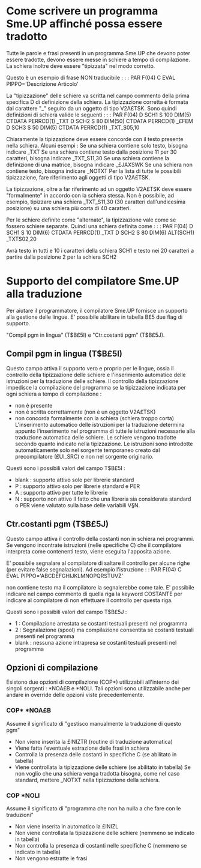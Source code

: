 # Come scrivere un programma Sme.UP affinché possa essere tradotto
Tutte le parole e frasi presenti in un programma Sme.UP che devono poter essere tradotte, devono essere messe in schiere a tempo di compilazione.
La schiera inoltre deve essere "tipizzata" nel modo corretto.

Questo è un esempio di frase NON traducibile : 
 :  : PAR F(04)
C                   EVAL      PIPPO='Descrizione Articolo'


La "tipizzazione" delle schiere va scritta nel campo commento della prima specifica D di definizione della schiera.
La tipizzazione corretta è formata dal carattere "_" seguito da un oggetto di tipo V2A£TSK.
Sono quindi definizioni di schiera valide le seguenti : 
 :  : PAR F(04)
D SCH1             S            100    DIM(5) CTDATA PERRCD(1)              _TXT
D SCH2             S             80    DIM(50) CTDATA PERRCD(1)             _£FEM
D SCH3             S             50    DIM(5) CTDATA PERRCD(1)              _TXT_S05,10


Chiaramente la tipizzazione deve essere concorde con il testo presente nella schiera.
Alcuni esempi : 
Se una schiera contiene solo testo, bisogna indicare _TXT
Se una schiera contiene testo dalla posizione 11 per 30 caratteri, bisogna indicare _TXT_S11,30
Se una schiera contiene la definizione di una matrice, bisogna indicare _£JAXSWK
Se una schiera non contiene testo, bisogna indicare _NOTXT
Per la lista di tutte le possibili tipizzazione, fare riferimento agli oggetti di tipo V2A£TSK.

La tipizzazione, oltre a far riferimento ad un oggetto V2A£TSK deve essere "formalmente" in accordo con la schiera stessa.
Non è possibile, ad esempio, tipizzare una schiera _TXT_S11,30 (30 caratteri dall'undicesima posizione) su una schiera più corta di 40 caratteri.

Per le schiere definite come "alternate", la tipizzazione vale come se fossero schiere separate.
Quindi una schiera definita come : 
 :  : PAR F(04)
D SCH1            S             10    DIM(6) CTDATA PERRCD(1)              _TXT
D SCH2            S             80    DIM(6) ALT(SCH1)                     _TXTS02,20

Avrà testo in tutti e 10 i caratteri della schiera SCH1 e testo nei 20 caratteri a partire dalla posizione 2 per la schiera SCH2

# Supporto del compilatore Sme.UP alla traduzione
Per aiutare il programmatore, il compilatore Sme.UP fornisce un supporto alla gestione delle lingue.
E' possibile abilitare in tabella B£5 due flag di supporto.

"Compil pgm in lingua" (T$B£5I) e "Ctr.costanti pgm" (T$B£5J).

## Compil pgm in lingua (T$B£5I)
Questo campo attiva il supporto vero e proprio per le lingue, ossia il controllo della tipizzazione delle schiere e l'inserimento automatico delle istruzioni per la traduzione delle schiere.
Il controllo della tipizzazione impedisce la compilazione del programma se la tipizzazione indicata per ogni schiera a tempo di compilazione : 
* non è presente
* non è scritta correttamente (non è un oggetto V2A£TSK)
* non concorda formalmente con la schiera (schiera troppo corta)
L'inserimento automatico delle istruzioni per la traduzione determina appunto l'inserimento nel programma di tutte le istruzioni necessarie alla traduzione automatica delle schiere.
Le schiere vengono tradotte secondo quanto indicato nella tipizzazione.
Le istruzioni sono introdotte automaticamente solo nel sorgente temporaneo creato dal precompilatore (£UI_SRC) e non nel sorgente originario.

Questi sono i possibili valori del campo T$B£5I : 
* blank :  supporto attivo solo per librerie standard
* P :  supporto attivo solo per librerie standard e PER
* A :  supporto attivo per tutte le librerie
* N :  supporto non attivo
Il fatto che una libreria sia considerata standard o PER viene valutato sulla base delle variabili V§N.

## Ctr.costanti pgm (T$B£5J)
Questo campo attiva il controllo della costanti non in schiera nei programmi.
Se vengono incontrate istruzioni (nelle specifiche C) che il compilatore interpreta come contenenti testo, viene eseguita l'apposita azione.

E' possibile segnalare al compilatore di saltare il controllo per alcune righe (per evitare false segnalazioni).
Ad esempio l'istruzione
 :  : PAR F(04)
C                   EVAL      PIPPO='ABCDEFGHIJKLMNOPQRSTUVZ'

non contiene testo ma il compilatore la segnalerebbe come tale.
E' possibile indicare nel campo commento di quella riga la keyword COSTANTE per indicare al compilatore di non effettuare il controllo per questa riga.

Questi sono i possibili valori del campo T$B£5J : 
* 1 :  Compilazione arrestata se costanti testuali presenti nel programma
* 2 :  Segnalazione (spool) ma compilazione consentita se costanti testuali presenti nel programma
* blank :  nessuna azione intrapresa se costanti testuali presenti nel programma

## Opzioni di compilazione
Esistono due opzioni di compilazione (COP*) utilizzabili all'interno dei singoli sorgenti :  *NOA£B e *NOLI.
Tali opzioni sono utilizzabile anche per andare in override delle opzioni viste precedentemente.

### COP* *NOA£B
Assume il significato di "gestisco manualmente la traduzione di questo pgm"
* Non viene inserita la £INIZTR (routine di traduzione automatica)
* Viene fatta l'eventuale estrazione delle frasi in schiera
* Controlla la presenza delle costanti in specifiche C (se abilitato in tabella)
* Viene controllata la tipizzazione delle schiere (se abilitato in tabella)
Se non voglio che una schiera venga tradotta bisogna, come nel caso standard, mettere _NOTXT nella tipizzazione della schiera.
### COP *NOLI
Assume il significato di "programma che non ha nulla a che fare con le traduzioni"
* Non viene inserita in automatico la £INIZL
* Non viene controllata la tipizzazione delle schiere (nemmeno se indicato in tabella)
* Non controlla la presenza di costanti nelle specifiche C (nemmeno se indicato in tabella)
* Non vengono estratte le frasi

